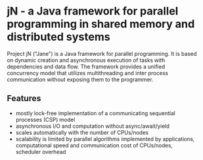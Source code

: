 # jN - a Java framework for parallel programming in shared memory and distributed systems

Project jN ("Jane") is a Java framework for parallel programming. It is based on dynamic creation and asynchronous execution of tasks with dependencies and data flow.
The framework provides a unified concurrency model that utilizes multithreading and inter process communication without exposing them to the programmer.

## Features 
* mostly lock-free implementation of a communicating sequential processes (CSP) model
* asynchronous I/O and computation without async/await/yield 
* scales automatically with the number of CPUs/nodes
* scalability is limited by parallel algorithms implemented by applications, computational speed and communication cost of CPUs/nodes, scheduler overhead
